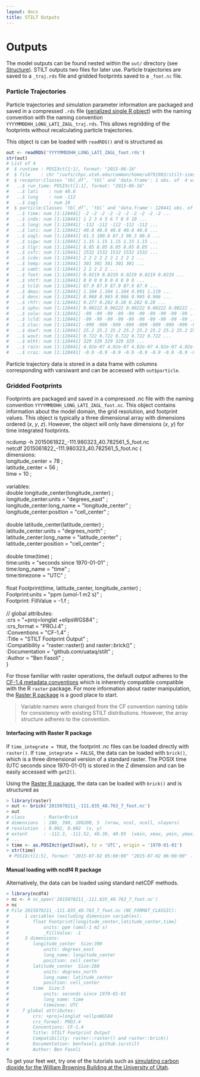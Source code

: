 ```yaml
---
layout: docs
title: STILT Outputs
---
```


# Outputs

The model outputs can be found nested within the `out/` directory (see [Structure]({{"/docs/structure.html"|relative_url}})). STILT outputs two files for later use. Particle trajectories are saved to a `_traj.rds` file and gridded footprints saved to a `_foot.nc` file.

### Particle Trajectories

Particle trajectories and simulation parameter information are packaged and saved in a compressed `.rds` file ([serialized single R object](https://stat.ethz.ch/R-manual/R-devel/library/base/html/readRDS.html)) with the naming convention with the naming convention `YYYYMMDDHH_LONG_LATI_ZAGL_traj.rds`. This allows regridding of the footprints without recalculating particle trajectories.

This object is can be loaded with `readRDS()` and is structured as

```r
out <- readRDS('YYYYMMDDHH_LONG_LATI_ZAGL_foot.rds')
str(out)
# List of 4
#  $ runtime : POSIXct[1:1], format: "2015-06-16"
#  $ file    : chr "/uufs/chpc.utah.edu/common/home/u0791983/stilt-sims/test/out/2015061600_-111.847672_40.766189_10/2015061600_-111.847672_40.7661"| __truncated__
#  $ receptor:Classes ‘tbl_df’, ‘tbl’ and 'data.frame':	1 obs. of  4 variables:
#   ..$ run_time: POSIXct[1:1], format: "2015-06-16"
#   ..$ lati    : num 40.8
#   ..$ long    : num -112
#   ..$ zagl    : num 10
#  $ particle:Classes ‘tbl_df’, ‘tbl’ and 'data.frame':	128441 obs. of  26 variables:
#   ..$ time: num [1:128441] -2 -2 -2 -2 -2 -2 -2 -2 -2 -2 ...
#   ..$ indx: num [1:128441] 1 2 3 4 5 6 7 8 9 10 ...
#   ..$ long: num [1:128441] -112 -112 -112 -112 -112 ...
#   ..$ lati: num [1:128441] 40.8 40.8 40.8 40.8 40.8 ...
#   ..$ zagl: num [1:128441] 61.3 100.6 87.3 98.3 88.6 ...
#   ..$ sigw: num [1:128441] 1.15 1.15 1.15 1.15 1.15 ...
#   ..$ tlgr: num [1:128441] 8.05 8.05 8.05 8.05 8.05 ...
#   ..$ zsfc: num [1:128441] 1532 1532 1532 1532 1532 ...
#   ..$ icdx: num [1:128441] 2 2 2 2 2 2 2 2 2 2 ...
#   ..$ temp: num [1:128441] 301 301 301 301 301 ...
#   ..$ samt: num [1:128441] 2 2 2 2 2 ...
#   ..$ foot: num [1:128441] 0.0219 0.0219 0.0219 0.0219 0.0219 ...
#   ..$ shtf: num [1:128441] 0 0 0 0 0 0 0 0 0 0 ...
#   ..$ tcld: num [1:128441] 87.9 87.9 87.9 87.9 87.9 ...
#   ..$ dmas: num [1:128441] 1.104 1.104 1.104 0.991 1.119 ...
#   ..$ dens: num [1:128441] 0.968 0.965 0.966 0.965 0.966 ...
#   ..$ rhfr: num [1:128441] 0.277 0.282 0.28 0.282 0.28 ...
#   ..$ sphu: num [1:128441] 0.00222 0.00222 0.00222 0.00222 0.00222 ...
#   ..$ solw: num [1:128441] -99 -99 -99 -99 -99 -99 -99 -99 -99 -99 ...
#   ..$ lcld: num [1:128441] -99 -99 -99 -99 -99 -99 -99 -99 -99 -99 ...
#   ..$ zloc: num [1:128441] -999 -999 -999 -999 -999 -999 -999 -999 -999 -999 ...
#   ..$ dswf: num [1:128441] 25.2 25.2 25.2 25.2 25.2 25.2 25.2 25.2 25.2 25.2 ...
#   ..$ wout: num [1:128441] 0.722 0.722 0.722 0.722 0.722 ...
#   ..$ mlht: num [1:128441] 329 329 329 329 329 ...
#   ..$ rain: num [1:128441] 4.02e-07 4.02e-07 4.02e-07 4.02e-07 4.02e-07 ...
#   ..$ crai: num [1:128441] -0.9 -0.9 -0.9 -0.9 -0.9 -0.9 -0.9 -0.9 -0.9 -0.9 ...
```

Particle trajectory data is stored in a data frame with columns corresponding with varsiwant and can be accessed with `out$particle`.

### Gridded Footprints

Footprints are packaged and saved in a compressed .nc file with the naming convention `YYYYMMDDHH_LONG_LATI_ZAGL_foot.nc`. This object contains information about the model domain, the grid resolution, and footprint values. This object is typically a three dimensional array with dimensions ordered (*x*, *y*, *z*). However, the object will only have dimensions (*x*, *y*) for time integrated footprints.

<div class="terminal">
  <div class="terminal-osx-button"></div>
  <div class="terminal-osx-button"></div>
  <div class="terminal-osx-button"></div>
  <div class="terminal-command">
    ncdump -h 2015061822_-111.980323_40.782561_5_foot.nc
  </div>
  <div class="terminal-return">
    netcdf 2015061822_-111.980323_40.782561_5_foot.nc {<br>
    dimensions:<br>
    	longitude_center = 78 ;<br>
    	latitude_center = 56 ;<br>
    	time = 10 ;<br>
      <br>
    variables:<br>
    	double longitude_center(longitude_center) ;<br>
    		longitude_center:units = "degrees_east" ;<br>
    		longitude_center:long_name = "longitude_center" ;<br>
    		longitude_center:position = "cell_center" ;<br>
        <br>
    	double latitude_center(latitude_center) ;<br>
    		latitude_center:units = "degrees_north" ;<br>
    		latitude_center:long_name = "latitude_center" ;<br>
    		latitude_center:position = "cell_center" ;<br>
        <br>
    	double time(time) ;<br>
    		time:units = "seconds since 1970-01-01" ;<br>
    		time:long_name = "time" ;<br>
    		time:timezone = "UTC" ;<br>
        <br>
    	float Footprint(time, latitude_center, longitude_center) ;<br>
    		Footprint:units = "ppm (umol-1 m2 s)" ;<br>
    		Footprint: FillValue = -1.f ;<br>
        <br>
        // global attributes:<br>
    		:crs = "+proj=longlat +ellpsWGS84" ;<br>
    		:crs_format = "PROJ.4" ;<br>
    		:Conventions = "CF-1.4" ;<br>
    		:Title = "STILT Footprint Output" ;<br>
    		:Compatibility = "raster::raster() and raster::brick()" ;<br>
    		:Documentation = "github.com/uataq/stilt" ;<br>
    		:Author = "Ben Fasoli" ;<br>
    }
  </div>
</div>

For those familiar with raster operations, the default output adheres to the [CF-1.4 metadata conventions](http://cfconventions.org/) which is inherently compatible compatible with the R `raster` package. For more information about raster manipulation, the [Raster R package](https://geoscripting-wur.github.io/IntroToRaster/) is a good place to start.

> Variable names were changed from the CF convention naming table for consistency with existing STILT distributions. However, the array structure adheres to the convention.

#### Interfacing with Raster R package
If `time_integrate = TRUE`, the footprint .nc files can be loaded directly with `raster()`. If `time_integrate = FALSE`, the data can be loaded with `brick()`, which is a three dimensional version of a standard raster. The POSIX time (UTC seconds since 1970-01-01) is stored in the Z dimension and can be easily accessed with `getZ()`.

Using the [Raster R package](https://geoscripting-wur.github.io/IntroToRaster/), the data can be loaded with `brick()` and is structured as

```r
> library(raster)
> out <- brick('2015070211_-111.835_40.763_7_foot.nc')
> out
# class       : RasterBrick
# dimensions  : 280, 390, 109200, 5  (nrow, ncol, ncell, nlayers)
# resolution  : 0.002, 0.002  (x, y)
# extent      : -112.3, -111.52, 40.39, 40.95  (xmin, xmax, ymin, ymax)
# ...
> time <- as.POSIXct(getZ(out), tz = 'UTC', origin = '1970-01-01')
> str(time)
 # POSIXct[1:5], format: "2015-07-02 05:00:00" "2015-07-02 06:00:00" ...
```

#### Manual loading with ncdf4 R package

Alternatively, the data can be loaded using standard netCDF methods.

```r
> library(ncdf4)
> nc <- # nc_open('2015070211_-111.835_40.763_7_foot.nc')
> nc
# File 2015070211_-111.835_40.763_7_foot.nc (NC_FORMAT_CLASSIC):
#      1 variables (excluding dimension variables):
#         float Footprint[longitude_center,latitude_center,time]   
#             units: ppm (umol-1 m2 s)
#             _FillValue: -1
#      3 dimensions:
#         longitude_center  Size:390
#             units: degrees_east
#             long_name: longitude_center
#             position: cell_center
#         latitude_center  Size:280
#             units: degrees_north
#             long_name: latitude_center
#             position: cell_center
#         time  Size:5
#             units: seconds since 1970-01-01
#             long_name: time
#             timezone: UTC
#     7 global attributes:
#         crs: +proj=longlat +ellpsWGS84
#         crs_format: PROJ.4
#         Conventions: CF-1.4
#         Title: STILT Footprint Output
#         Compatibility: raster::raster() and raster::brick()
#         Documentation: benfasoli.github.io/stilt
#         Author: Ben Fasoli
```

To get your feet wet, try one of the tutorials such as [simulating carbon dioxide for the William Browning Building at the University of Utah](https://github.com/uataq/stilt-tutorials/tree/master/01-wbb).
